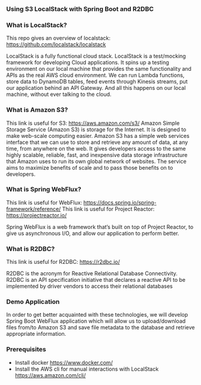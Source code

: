 ### Using S3 LocalStack with Spring Boot and R2DBC

### What is LocalStack?
This repo gives an overview of localstack:
https://github.com/localstack/localstack


LocalStack is a fully functional cloud stack. LocalStack is a test/mocking framework for developing Cloud applications. 
It spins up a testing environment on our local machine that provides the same functionality and APIs as the real AWS cloud environment.
We can run Lambda functions, store data to DynamoDB tables, feed events through Kinesis streams, 
put our application behind an API Gateway. And all this happens on our local machine, without ever talking to the cloud.

### What is Amazon S3?
This link is useful for S3:
https://aws.amazon.com/s3/
Amazon Simple Storage Service (Amazon S3) is storage for the Internet. It is designed to make web-scale computing easier.
Amazon S3 has a simple web services interface that we can use to store and retrieve any amount of data, at any time, 
from anywhere on the web. It gives developers access to the same highly scalable, reliable, fast, and inexpensive data storage 
infrastructure that Amazon uses to run its own global network of websites. 
The service aims to maximize benefits of scale and to pass those benefits on to developers.

### What is Spring WebFlux?
This link is useful for WebFlux:
https://docs.spring.io/spring-framework/reference/
This link is useful for Project Reactor:
https://projectreactor.io/

Spring WebFlux is a web framework that’s built on top of Project Reactor, to give us asynchronous I/O, and allow our application to perform better.


### What is R2DBC?
This link is useful for R2DBC:
https://r2dbc.io/

R2DBC is the acronym for Reactive Relational Database Connectivity. 
R2DBC is an API specification initiative that declares a reactive API to be implemented by driver vendors 
to access their relational databases

### Demo Application
In order to get better acquainted with these technologies, we will develop Spring Boot WebFlux application which 
will allow us to upload/download files from/to Amazon S3 and save file metadata to the database and retrieve appropriate information.

### Prerequisites
- Install docker
  https://www.docker.com/
- Install the AWS cli for manual interactions with LocalStack
  https://aws.amazon.com/cli/

